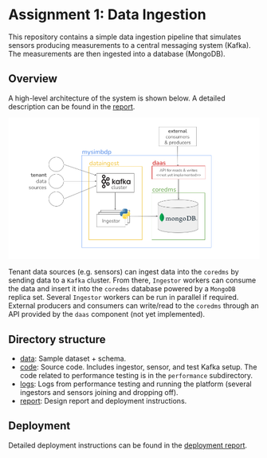# Assignment 1: Data Ingestion

This repository contains a simple data ingestion pipeline that simulates sensors producing measurements to a central
messaging system (Kafka). The measurements are then ingested into a database (MongoDB).

## Overview

A high-level architecture of the system is shown below. A detailed description can be found in
the [report](reports/Assignment-1-Report.md).

![Figure 1: High-level architecture for mysimbdp](reports/mysimbdp_architecture.png)

Tenant data sources (e.g. sensors) can ingest data into the ``coredms`` by sending data to a ``Kafka``
cluster. From there, `Ingestor` workers can consume the data and insert it into the `coredms` database powered by
a `MongoDB` replica set. Several `Ingestor` workers can be run in parallel if required. External producers
and consumers can write/read to the `coredms` through an API provided by the `daas` component (not yet implemented).

## Directory structure

* [data](data): Sample dataset + schema.
* [code](code): Source code. Includes ingestor, sensor, and test Kafka setup. The code related to performance testing is
  in the `performance` subdirectory.
* [logs](logs): Logs from performance testing and running the platform (several ingestors and sensors joining and
  dropping off).
* [report](reports): Design report and deployment instructions.

## Deployment

Detailed deployment instructions can be found in the [deployment report](reports/Assignment-1-Deployment.md).





